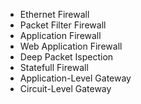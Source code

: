 


- Ethernet Firewall
- Packet Filter Firewall
- Application Firewall
- Web Application Firewall
- Deep Packet Ispection
- Statefull Firewall
- Application-Level Gateway
- Circuit-Level Gateway
